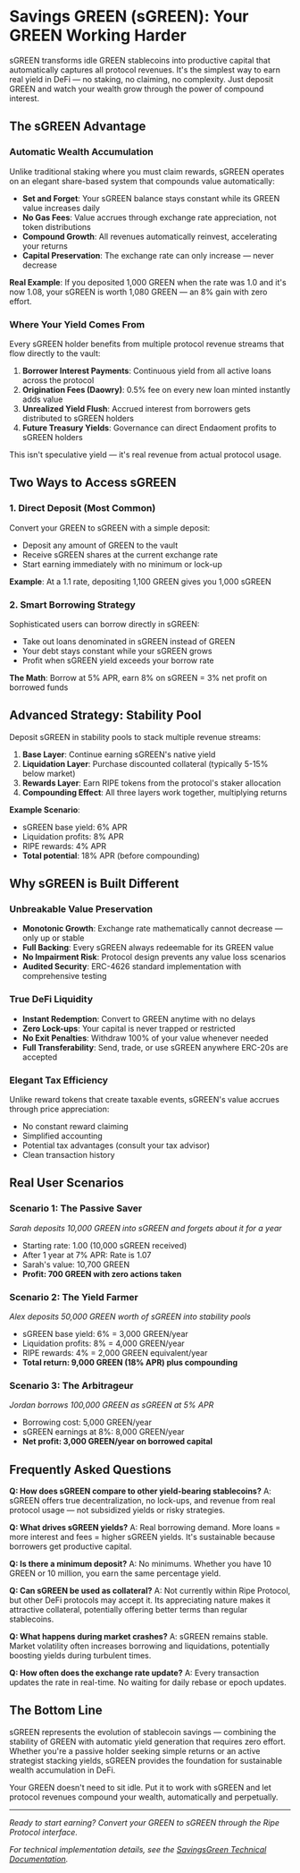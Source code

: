 # Savings GREEN (sGREEN): Your GREEN Working Harder

sGREEN transforms idle GREEN stablecoins into productive capital that automatically captures all protocol revenues. It's the simplest way to earn real yield in DeFi — no staking, no claiming, no complexity. Just deposit GREEN and watch your wealth grow through the power of compound interest.

## The sGREEN Advantage

### Automatic Wealth Accumulation

Unlike traditional staking where you must claim rewards, sGREEN operates on an elegant share-based system that compounds value automatically:

- **Set and Forget**: Your sGREEN balance stays constant while its GREEN value increases daily
- **No Gas Fees**: Value accrues through exchange rate appreciation, not token distributions
- **Compound Growth**: All revenues automatically reinvest, accelerating your returns
- **Capital Preservation**: The exchange rate can only increase — never decrease

**Real Example**: If you deposited 1,000 GREEN when the rate was 1.0 and it's now 1.08, your sGREEN is worth 1,080 GREEN — an 8% gain with zero effort.

### Where Your Yield Comes From

Every sGREEN holder benefits from multiple protocol revenue streams that flow directly to the vault:

1. **Borrower Interest Payments**: Continuous yield from all active loans across the protocol
2. **Origination Fees (Daowry)**: 0.5% fee on every new loan minted instantly adds value
3. **Unrealized Yield Flush**: Accrued interest from borrowers gets distributed to sGREEN holders
4. **Future Treasury Yields**: Governance can direct Endaoment profits to sGREEN holders

This isn't speculative yield — it's real revenue from actual protocol usage.

## Two Ways to Access sGREEN

### 1. Direct Deposit (Most Common)
Convert your GREEN to sGREEN with a simple deposit:
- Deposit any amount of GREEN to the vault
- Receive sGREEN shares at the current exchange rate
- Start earning immediately with no minimum or lock-up

**Example**: At a 1.1 rate, depositing 1,100 GREEN gives you 1,000 sGREEN

### 2. Smart Borrowing Strategy
Sophisticated users can borrow directly in sGREEN:
- Take out loans denominated in sGREEN instead of GREEN
- Your debt stays constant while your sGREEN grows
- Profit when sGREEN yield exceeds your borrow rate

**The Math**: Borrow at 5% APR, earn 8% on sGREEN = 3% net profit on borrowed funds

## Advanced Strategy: Stability Pool

Deposit sGREEN in stability pools to stack multiple revenue streams:

1. **Base Layer**: Continue earning sGREEN's native yield
2. **Liquidation Layer**: Purchase discounted collateral (typically 5-15% below market)
3. **Rewards Layer**: Earn RIPE tokens from the protocol's staker allocation
4. **Compounding Effect**: All three layers work together, multiplying returns

**Example Scenario**: 
- sGREEN base yield: 6% APR
- Liquidation profits: 8% APR
- RIPE rewards: 4% APR
- **Total potential**: 18% APR (before compounding)

## Why sGREEN is Built Different

### Unbreakable Value Preservation
- **Monotonic Growth**: Exchange rate mathematically cannot decrease — only up or stable
- **Full Backing**: Every sGREEN always redeemable for its GREEN value
- **No Impairment Risk**: Protocol design prevents any value loss scenarios
- **Audited Security**: ERC-4626 standard implementation with comprehensive testing

### True DeFi Liquidity
- **Instant Redemption**: Convert to GREEN anytime with no delays
- **Zero Lock-ups**: Your capital is never trapped or restricted
- **No Exit Penalties**: Withdraw 100% of your value whenever needed
- **Full Transferability**: Send, trade, or use sGREEN anywhere ERC-20s are accepted

### Elegant Tax Efficiency
Unlike reward tokens that create taxable events, sGREEN's value accrues through price appreciation:
- No constant reward claiming
- Simplified accounting
- Potential tax advantages (consult your tax advisor)
- Clean transaction history

## Real User Scenarios

### Scenario 1: The Passive Saver
*Sarah deposits 10,000 GREEN into sGREEN and forgets about it for a year*
- Starting rate: 1.00 (10,000 sGREEN received)
- After 1 year at 7% APR: Rate is 1.07
- Sarah's value: 10,700 GREEN
- **Profit: 700 GREEN with zero actions taken**

### Scenario 2: The Yield Farmer
*Alex deposits 50,000 GREEN worth of sGREEN into stability pools*
- sGREEN base yield: 6% = 3,000 GREEN/year
- Liquidation profits: 8% = 4,000 GREEN/year
- RIPE rewards: 4% = 2,000 GREEN equivalent/year
- **Total return: 9,000 GREEN (18% APR) plus compounding**

### Scenario 3: The Arbitrageur
*Jordan borrows 100,000 GREEN as sGREEN at 5% APR*
- Borrowing cost: 5,000 GREEN/year
- sGREEN earnings at 8%: 8,000 GREEN/year
- **Net profit: 3,000 GREEN/year on borrowed capital**

## Frequently Asked Questions

**Q: How does sGREEN compare to other yield-bearing stablecoins?**
A: sGREEN offers true decentralization, no lock-ups, and revenue from real protocol usage — not subsidized yields or risky strategies.

**Q: What drives sGREEN yields?**
A: Real borrowing demand. More loans = more interest and fees = higher sGREEN yields. It's sustainable because borrowers get productive capital.

**Q: Is there a minimum deposit?**
A: No minimums. Whether you have 10 GREEN or 10 million, you earn the same percentage yield.

**Q: Can sGREEN be used as collateral?**
A: Not currently within Ripe Protocol, but other DeFi protocols may accept it. Its appreciating nature makes it attractive collateral, potentially offering better terms than regular stablecoins.

**Q: What happens during market crashes?**
A: sGREEN remains stable. Market volatility often increases borrowing and liquidations, potentially boosting yields during turbulent times.

**Q: How often does the exchange rate update?**
A: Every transaction updates the rate in real-time. No waiting for daily rebase or epoch updates.

## The Bottom Line

sGREEN represents the evolution of stablecoin savings — combining the stability of GREEN with automatic yield generation that requires zero effort. Whether you're a passive holder seeking simple returns or an active strategist stacking yields, sGREEN provides the foundation for sustainable wealth accumulation in DeFi.

Your GREEN doesn't need to sit idle. Put it to work with sGREEN and let protocol revenues compound your wealth, automatically and perpetually.

---

*Ready to start earning? Convert your GREEN to sGREEN through the Ripe Protocol interface.*

*For technical implementation details, see the [SavingsGreen Technical Documentation](../technical/tokens/SavingsGreen.md).*
